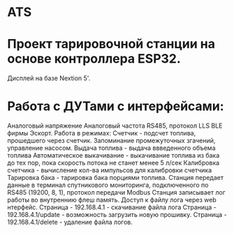 # ATS
# Проект тарировочной станции на основе контроллера ESP32. 
Дисплей на базе Nextion 5'.
# Работа с ДУТами с интерфейсами:
Аналоговый напряжение
Аналоговый частота
RS485, протокол LLS
BLE фирмы Эскорт.
Работа в режимах:
  Счетчик - подсчет топлива, прошедшего через счетчик. Запоминание промежуточных згачений, управление насосом.
  Выдача топлива - выдача ввведенного объема топлива
  Автоматическое выкачивание - выкачивание топлива из бака до тех пор, пока скорость потока не станет менее 5 л/сек
  Калибровка счетчика - вычисление кол-ва импульсов для калибровки счетчика
  Тарировка бака - тарировка бака порциями топлива. 
Станция передает данные в терминал спутникового мониторинга, подключенного по RS485 (19200, 8, 1), протокол передачи Modbus
Станция записывает лог работы во внутреннию флеш память. Доступ к файлу лога через web нтерфейс.
Страница - 192.168.4.1 - скачивание файла лога
Страница - 192.168.4.1/update - возможность загрузить новую прошивку.
Страница - 192.168.4.1/delete - удаление файла логов.
